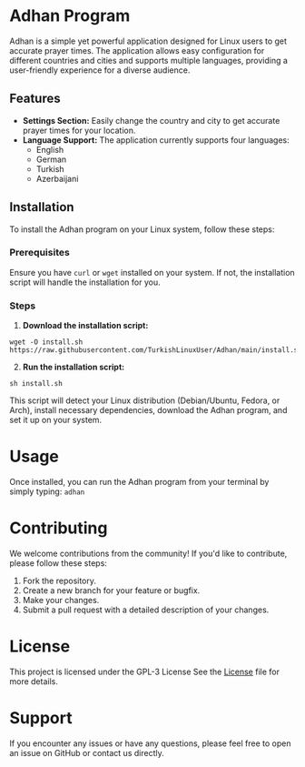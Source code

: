 # Adhan Program

Adhan is a simple yet powerful application designed for Linux users to get accurate prayer times. The application allows easy configuration for different countries and cities and supports multiple languages, providing a user-friendly experience for a diverse audience.

## Features

- **Settings Section:** Easily change the country and city to get accurate prayer times for your location.
- **Language Support:** The application currently supports four languages:
  - English
  - German
  - Turkish
  - Azerbaijani

## Installation

To install the Adhan program on your Linux system, follow these steps:

### Prerequisites

Ensure you have `curl` or `wget` installed on your system. If not, the installation script will handle the installation for you.

### Steps

1. **Download the installation script:**

```
wget -O install.sh https://raw.githubusercontent.com/TurkishLinuxUser/Adhan/main/install.sh
```

2. **Run the installation script:**

```
sh install.sh
```

This script will detect your Linux distribution (Debian/Ubuntu, Fedora, or Arch), install necessary dependencies, download the Adhan program, and set it up on your system.

# Usage
Once installed, you can run the Adhan program from your terminal by simply typing: `adhan`

# Contributing
We welcome contributions from the community! If you'd like to contribute, please follow these steps:

1. Fork the repository.
2. Create a new branch for your feature or bugfix.
3. Make your changes.
4. Submit a pull request with a detailed description of your changes.

# License
This project is licensed under the GPL-3 License See the [License](license) file for more details.

# Support
If you encounter any issues or have any questions, please feel free to open an issue on GitHub or contact us directly.


